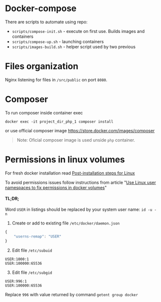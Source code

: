 Docker-compose
==============

There are scripts to automate using repo:

* `scripts/compose-init.sh` - execute on first use. Builds images and containers
* `scripts/compose-up.sh` - launching containers
* `scripts/images-build.sh` - helper script used by two previous

Files organization
==================

Nginx listening for files in `/src/public` on port `8080`.

Composer
========

To run composer inside container exec

```
docker exec -it project_dir_php_1 composer install
```

or use official composer image https://store.docker.com/images/composer

> Note: Oficial composer image is used unside `php` container.

Permissions in linux volumes
===========================

For fresh docker installation read [Post-installation steps for Linux](https://docs.docker.com/install/linux/linux-postinstall/)

To avoid permissions issues follow instructions from article 
"[Use Linux user namespaces to fix permissions in docker volumes](https://www.jujens.eu/posts/en/2017/Jul/02/docker-userns-remap/)"

#### TL;DR;

Word `USER` in listings should be replaced by your system user name: `id -u -n`


1. Create or add to existing file `/etc/docker/daemon.json`

```javascript
{
    "userns-remap": "USER"
}
```

2. Edit file `/etc/subuid`

```
USER:1000:1
USER:100000:65536
```


3. Edit file `/etc/subgid`

```
USER:996:1
USER:100000:65536
```

Replace `996` with value returned by command `getent group docker` 

